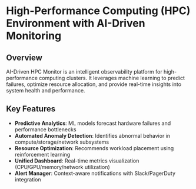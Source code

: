 # High-Performance Computing (HPC) Environment with AI-Driven Monitoring

## Overview
AI-Driven HPC Monitor is an intelligent observability platform for high-performance computing clusters. It leverages machine learning to predict failures, optimize resource allocation, and provide real-time insights into system health and performance.

## Key Features
- **Predictive Analytics**: ML models forecast hardware failures and performance bottlenecks
- **Automated Anomaly Detection**: Identifies abnormal behavior in compute/storage/network subsystems
- **Resource Optimization**: Recommends workload placement using reinforcement learning
- **Unified Dashboard**: Real-time metrics visualization (CPU/GPU/memory/network utilization)
- **Alert Manager**: Context-aware notifications with Slack/PagerDuty integration

